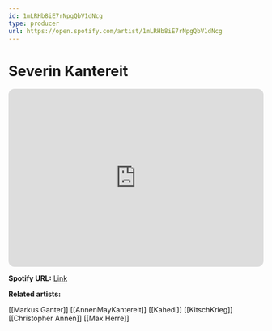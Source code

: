 ```yaml
---
id: 1mLRHb8iE7rNpgQbV1dNcg
type: producer
url: https://open.spotify.com/artist/1mLRHb8iE7rNpgQbV1dNcg
---
```

# Severin Kantereit

<iframe style="border-radius:12px" src="https://open.spotify.com/embed/artist/1mLRHb8iE7rNpgQbV1dNcg" width="100%" height="352" frameBorder="0" allowfullscreen="" allow="autoplay; clipboard-write; encrypted-media; fullscreen; picture-in-picture" loading="lazy"></iframe>

**Spotify URL:** [Link](https://open.spotify.com/artist/1mLRHb8iE7rNpgQbV1dNcg)

**Related artists:**

[[Markus Ganter]]
[[AnnenMayKantereit]]
[[Kahedi]]
[[KitschKrieg]]
[[Christopher Annen]]
[[Max Herre]]
